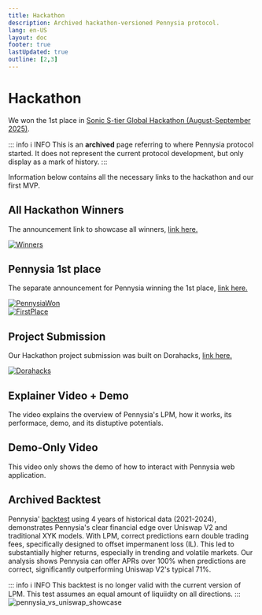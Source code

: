 ```yaml
---
title: Hackathon
description: Archived hackathon-versioned Pennysia protocol.
lang: en-US
layout: doc
footer: true
lastUpdated: true
outline: [2,3]
---
```


# Hackathon
We won the 1st place in [Sonic S-tier Global Hackathon (August-September 2025)](https://dorahacks.io/hackathon/sonic-s-tier/detail).

::: info :information_source:  INFO
This is an **archived** page referring to where Pennysia protocol started. It does not represent the current protocol development, but only display as a mark of history.
:::

Information below contains all the necessary links to the hackathon and our first MVP.


## All Hackathon Winners
The announcement link to showcase all winners, [link here.](https://x.com/SonicWorldHQ/status/1973693977116495939)

[![Winners](/Winners.png)](https://x.com/SonicWorldHQ/status/1973693977116495939)


## Pennysia 1st place 
The separate announcement for Pennysia winning the 1st place, [link here.](https://x.com/SonicWorldHQ/status/1973693995168731624)

[![PennysiaWon](/PennysiaWon.png)](https://x.com/PennysiaLabs/status/1973696631813136445)
<br/>
[![FirstPlace](/FirstPlace.png)](https://x.com/SonicWorldHQ/status/1973693995168731624)

## Project Submission
Our Hackathon project submission was built on Dorahacks, [link here.](https://dorahacks.io/buidl/32575)

[![Dorahacks](/Dorahacks.png)](https://dorahacks.io/buidl/32575)


## Explainer Video + Demo
The video explains the overview of Pennysia's LPM, how it works, its performace, demo, and its distuptive potentials.

<YouTubeEmbed video-id="C8pBIXqcm2Q" />

## Demo-Only Video
This video only shows the demo of how to interact with Pennysia web application.

<YouTubeEmbed video-id="IKanvcRU8FM" />

## Archived Backtest
Pennysia' [backtest](https://github.com/Pennysia/backTest-2021-2024) using 4 years of historical data (2021-2024), demonstrates Pennysia's clear financial edge over Uniswap V2 and traditional XYK models. With LPM, correct predictions earn double trading fees, specifically designed to offset impermanent loss (IL). This led to substantially higher returns, especially in trending and volatile markets. Our analysis shows Pennysia can offer APRs over 100% when predictions are correct, significantly outperforming Uniswap V2's typical 71%.

::: info :information_source:  INFO
This backtest is no longer valid with the current version of LPM. This test assumes an equal amount of liquiidty on all directions.
:::
![pennysia_vs_uniswap_showcase](/pennysia_vs_uniswap_showcase.png)


